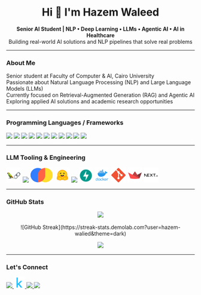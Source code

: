 <h1 align="center">Hi 👋 I'm Hazem Waleed</h1>

<p align="center">
  <strong>Senior AI Student | NLP • Deep Learning • LLMs • Agentic AI • AI in Healthcare</strong><br>
  Building real-world AI solutions and NLP pipelines that solve real problems
</p>

---

### About Me
 
  Senior student at Faculty of Computer & AI, Cairo University  
  Passionate about Natural Language Processing (NLP) and Large Language Models (LLMs)  
  Currently focused on Retrieval-Augmented Generation (RAG) and Agentic AI  
  Exploring applied AI solutions and academic research opportunities  

---


### Programming Languages / Frameworks

<div align="left">
  <a href="https://www.python.org/" target="_blank"><img src="https://cdn.jsdelivr.net/gh/devicons/devicon/icons/python/python-original.svg" height="40" /></a>
  <a href="https://isocpp.org/" target="_blank"><img src="https://cdn.jsdelivr.net/gh/devicons/devicon/icons/cplusplus/cplusplus-original.svg" height="40" /></a>
  <a href="https://www.java.com/" target="_blank"><img src="https://cdn.jsdelivr.net/gh/devicons/devicon/icons/java/java-original.svg" height="40" /></a>
  <a href="https://developer.mozilla.org/en-US/docs/Web/JavaScript" target="_blank"><img src="https://cdn.jsdelivr.net/gh/devicons/devicon/icons/javascript/javascript-original.svg" height="40" /></a>
  <a href="https://www.typescriptlang.org/" target="_blank"><img src="https://cdn.jsdelivr.net/gh/devicons/devicon/icons/typescript/typescript-original.svg" height="40" /></a>
  <a href="https://developer.mozilla.org/en-US/docs/Web/HTML" target="_blank"><img src="https://cdn.jsdelivr.net/gh/devicons/devicon/icons/html5/html5-original.svg" height="40" /></a>
  <a href="https://developer.mozilla.org/en-US/docs/Web/CSS" target="_blank"><img src="https://cdn.jsdelivr.net/gh/devicons/devicon/icons/css3/css3-original.svg" height="40" /></a>
  <a href="https://numpy.org/doc/" target="_blank"><img src="https://cdn.jsdelivr.net/gh/devicons/devicon/icons/numpy/numpy-original.svg" height="40" /></a>
  <a href="https://pandas.pydata.org/docs/" target="_blank"><img src="https://cdn.jsdelivr.net/gh/devicons/devicon/icons/pandas/pandas-original.svg" height="40" /></a>
  <a href="https://pytorch.org/docs/" target="_blank"><img src="https://cdn.jsdelivr.net/gh/devicons/devicon/icons/pytorch/pytorch-original.svg" height="40" /></a>
  <a href="https://www.tensorflow.org/learn" target="_blank"><img src="https://cdn.jsdelivr.net/gh/devicons/devicon/icons/tensorflow/tensorflow-original.svg" height="40" /></a>
</div>

---

### LLM Tooling & Engineering

<div align="left">
  <a href="https://docs.langchain.com/" target="_blank"><img src="./assets/langchain.png" height="40" alt="LangChain"/></a>
  <a href="https://github.com/facebookresearch/faiss" target="_blank"><img src="https://img.shields.io/badge/FAISS-007ACC?style=for-the-badge&logo=faiss&logoColor=white" /></a>
  <a href="https://docs.trychroma.com/" target="_blank"><img src="./assets/chromadb2.png" height="40" alt="ChromaDB"/></a>
  <a href="https://huggingface.co/docs" target="_blank"><img src="./assets/hf.png" height="40" alt="Hugging Face"/></a>
  <a href="https://github.com/joaomdmoura/crewai" target="_blank"><img src="https://img.shields.io/badge/CrewAI-00BFFF?style=for-the-badge" /></a>
  <a href="https://fastapi.tiangolo.com/" target="_blank"><img src="./assets/fastapi3.png" height="40" alt="FastAPI"/></a>
  <a href="https://docs.docker.com/" target="_blank"><img src="./assets/docker.png" height="40" alt="Docker"/></a>
  <a href="https://git-scm.com/doc" target="_blank"><img src="./assets/git.png" height="40" alt="Git"/></a>
  <a href="https://docs.streamlit.io/" target="_blank"><img src="./assets/streamlit.png" height="40" alt="Streamlit"/></a>
  <a href="https://nextjs.org/docs" target="_blank"><img src="./assets/next-js.png" height="40" alt="Next.js"/></a>
</div>


---

### GitHub Stats

<p align="center">
  <a href="https://github.com/hazem-walied">
    <img src="https://github-readme-stats.vercel.app/api?username=hazem-walied&hide=prs,contribs&show=reviews&show_icons=true&theme=radical&hide_rank=true&count_private=true&title_color=3382ed&text_color=ffffff&icon_color=ec4899&bg_color=000000&hide_border=true" />
  </a>
</p>

<!--
<p align="center">
  <a href="https://github.com/hazem-walied">
    <img src="https://github-readme-streak-stats.vercel.app/?user=hazem-walied&stroke=ffffff&background=000000&ring=3382ed&fire=3382ed&currStreakNum=ffffff&currStreakLabel=3382ed&sideNums=ffffff&sideLabels=ffffff&dates=ffffff&hide_border=true" />
  </a>
</p>
-->

<p align="center">
![GitHub Streak](https://streak-stats.demolab.com?user=hazem-walied&theme=dark)
</p>

<p align="center">
  <a href="https://github.com/hazem-walied">
    <img src="https://github-readme-stats.vercel.app/api/top-langs/?username=hazem-walied&size_weight=0.5&count_weight=0.5&theme=radical&layout=compact&title_color=3382ed&text_color=ffffff&icon_color=ec4899&bg_color=000000&hide_border=true" />
  </a>
</p>

---

### Let's Connect

<div align="left">
  <a href="mailto:hazemwalied2003@gmail.com" target="_blank">
    <img src="https://raw.githubusercontent.com/maurodesouza/profile-readme-generator/master/src/assets/icons/social/gmail/default.svg" width="40"/>
  </a>
  <a href="https://www.kaggle.com/hazemwaleed" target="_blank">
    <img src="./assets/kaggle.png" height="30"/>
  </a>
  <a href="https://www.linkedin.com/in/hazem-waleed-758a06246/" target="_blank">
    <img src="https://raw.githubusercontent.com/maurodesouza/profile-readme-generator/master/src/assets/icons/social/linkedin/default.svg" width="40"/>
  </a>
  <a href="https://hazem-waleed.vercel.app/" target="_blank">
    <img src="https://img.shields.io/badge/Website-4285F4?style=for-the-badge&logo=googlechrome&logoColor=white" height="30"/>
  </a>
</div>
